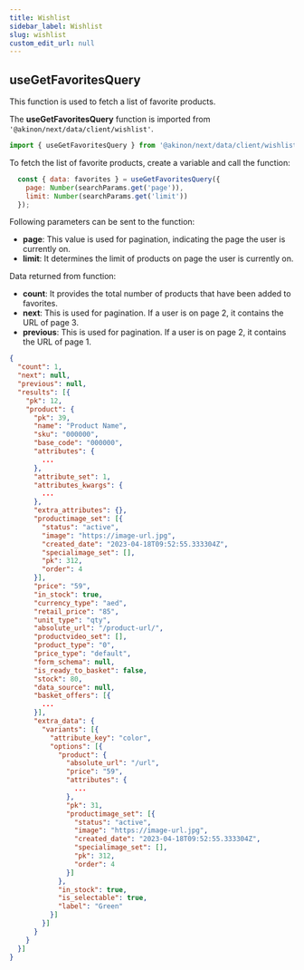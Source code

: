 ```yaml
---
title: Wishlist
sidebar_label: Wishlist
slug: wishlist
custom_edit_url: null
---
```


## useGetFavoritesQuery

This function is used to fetch a list of favorite products. 

The **useGetFavoritesQuery** function is imported from `'@akinon/next/data/client/wishlist'`.

```javascript
import { useGetFavoritesQuery } from '@akinon/next/data/client/wishlist';
```

To fetch the list of favorite products, create a variable and call the function:

```javascript
  const { data: favorites } = useGetFavoritesQuery({
    page: Number(searchParams.get('page')),
    limit: Number(searchParams.get('limit'))
  });
```

Following parameters can be sent to the function:

-   **page**: This value is used for pagination, indicating the page the user is currently on.
-   **limit**: It determines the limit of products on page the user is currently on.

Data returned from function:

-   **count**: It provides the total number of products that have been added to favorites.
-   **next**: This is used for pagination. If a user is on page 2, it contains the URL of page 3.
-   **previous**: This is used for pagination. If a user is on page 2, it contains the URL of page 1.

```json
{
  "count": 1,
  "next": null,
  "previous": null,
  "results": [{
    "pk": 12,
    "product": {
      "pk": 39,
      "name": "Product Name",
      "sku": "000000",
      "base_code": "000000",
      "attributes": {
        ...
      },
      "attribute_set": 1,
      "attributes_kwargs": {
        ...
      },
      "extra_attributes": {},
      "productimage_set": [{
        "status": "active",
        "image": "https://image-url.jpg",
        "created_date": "2023-04-18T09:52:55.333304Z",
        "specialimage_set": [],
        "pk": 312,
        "order": 4
      }],
      "price": "59",
      "in_stock": true,
      "currency_type": "aed",
      "retail_price": "85",
      "unit_type": "qty",
      "absolute_url": "/product-url/",
      "productvideo_set": [],
      "product_type": "0",
      "price_type": "default",
      "form_schema": null,
      "is_ready_to_basket": false,
      "stock": 80,
      "data_source": null,
      "basket_offers": [{
        ...
      }],
      "extra_data": {
        "variants": [{
          "attribute_key": "color",
          "options": [{
            "product": {
              "absolute_url": "/url",
              "price": "59",
              "attributes": {
                ...
              },
              "pk": 31,
              "productimage_set": [{
                "status": "active",
                "image": "https://image-url.jpg",
                "created_date": "2023-04-18T09:52:55.333304Z",
                "specialimage_set": [],
                "pk": 312,
                "order": 4
              }]
            },
            "in_stock": true,
            "is_selectable": true,
            "label": "Green"
          }]
        }]
      }
    }
  }]
}
```